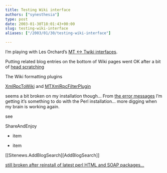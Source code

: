 ```yaml
---
title: Testing Wiki interface
authors: ["synesthesia"]
type: post
date: 2003-01-30T18:01:43+00:00
slug: testing-wiki-interface 
aliases: ["/2003/01/30/testing-wiki-interface"]

---
```

I&#8217;m playing with Les Orchard&#8217;s [MT <-> Twiki interfaces][1].

Putting related blog entries on the bottom of Wiki pages went OK after a bit of [head scratching][2] 

The Wiki formatting plugins
  
[XmlRpcToWiki][3] and [MTXmlRpcFilterPlugin][4] 

seems a bit broken on my installation though&#8230; From [the error messages][5] I&#8217;m getting it&#8217;s something to do with the Perl installation&#8230; more digging when my brain is working again.
  
see
  
ShareAndEnjoy
     
* item
     
* item

[[Sitenews.AddBlogSearch][<nop>AddBlogSearch]]
  
<ins>still broken after reinstall of latest perl HTML and SOAP packages&#8230;<br /> </ins>

 [1]: https://www.decafbad.com/news_archives/000244.phtml#000244
 [2]: https://www.synesthesia.co.uk/cgi-bin/view.cgi/Sitenews/AddBlogSearch
 [3]: https://www.decafbad.com/twiki/bin/view/Main/XmlRpcToWiki
 [4]: https://www.decafbad.com/twiki/bin/view/Main/MTXmlRpcFilterPlugin
 [5]: https://www.synesthesia.co.uk/cgi-bin/view.cgi/Sitenews/BlogTextViaWiki